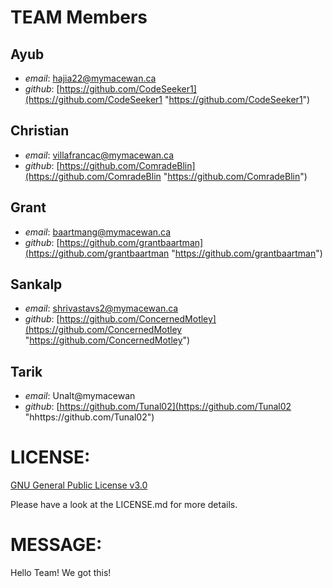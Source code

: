 # TEAM Members
## Ayub
- _email_: hajia22@mymacewan.ca
- _github_: [https://github.com/CodeSeeker1](https://github.com/CodeSeeker1 "https://github.com/CodeSeeker1")

## Christian 
- _email_: villafrancac@mymacewan.ca
- _github_: [https://github.com/ComradeBlin](https://github.com/ComradeBlin "https://github.com/ComradeBlin")

## Grant
- _email_: baartmang@mymacewan.ca
- _github_: [https://github.com/grantbaartman](https://github.com/grantbaartman "https://github.com/grantbaartman")

## Sankalp
- _email_: shrivastavs2@mymacewan.ca
- _github_: [https://github.com/ConcernedMotley](https://github.com/ConcernedMotley "https://github.com/ConcernedMotley")

## Tarik
- _email_: Unalt@mymacewan
- _github_: [https://github.com/Tunal02](https://github.com/Tunal02 "hhttps://github.com/Tunal02")

# LICENSE:
[GNU General Public License v3.0](https://choosealicense.com/licenses/gpl-3.0/)

Please have a look at the LICENSE.md for more details.

# MESSAGE:
Hello Team! We got this!

